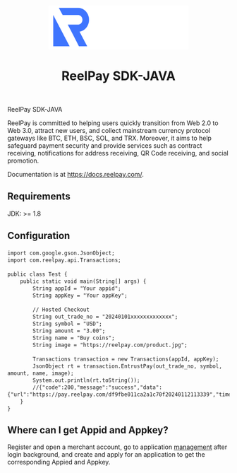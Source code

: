 <p align="center">
    <a href="https://reelpay.com/" target="_blank" rel="external">
        <img src="https://github.com/ReelPayment/sdk-java/blob/main/logo.png" height="100px">
    </a>
    <h1 align="center">ReelPay SDK-JAVA</h1>
    <br>
</p>

ReelPay SDK-JAVA

ReelPay is committed to helping users quickly transition from Web 2.0 to Web 3.0, attract new users, and collect mainstream currency protocol gateways like BTC, ETH, BSC, SOL, and TRX. Moreover, it aims to help safeguard payment security and provide services such as contract receiving, notifications for address receiving, QR Code receiving, and social promotion.

Documentation is at https://docs.reelpay.com/.

Requirements
------------
JDK: >= 1.8

Configuration
-------------
```
import com.google.gson.JsonObject;
import com.reelpay.api.Transactions;

public class Test {
    public static void main(String[] args) {
        String appId = "Your appid";
        String appKey = "Your appKey";

        // Hosted Checkout
        String out_trade_no = "20240101xxxxxxxxxxxxx";
        String symbol = "USD";
        String amount = "3.00";
        String name = "Buy coins";
        String image = "https://reelpay.com/product.jpg";

        Transactions transaction = new Transactions(appId, appKey);
        JsonObject rt = transaction.EntrustPay(out_trade_no, symbol, amount, name, image);
        System.out.println(rt.toString());
        //{"code":200,"message":"success","data":{"url":"https://pay.reelpay.com/df9fbe011ca2a1c70f20240112113339","time_expire":1705032219,"trade_no":""}}
    }
}
```

## Where can I get Appid and Appkey?
Register and open a merchant account, go to application <a href="https://merchant.reelpay.com/" target="_blank" rel="external">management</a> after login background, and create and apply for an application to get the corresponding Appied and Appkey.
